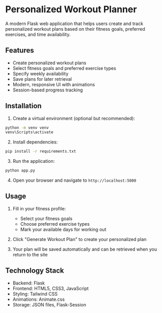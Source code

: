# Personalized Workout Planner

A modern Flask web application that helps users create and track personalized workout plans based on their fitness goals, preferred exercises, and time availability.

## Features

- Create personalized workout plans
- Select fitness goals and preferred exercise types
- Specify weekly availability
- Save plans for later retrieval
- Modern, responsive UI with animations
- Session-based progress tracking

## Installation

1. Create a virtual environment (optional but recommended):
```bash
python -m venv venv
venv\Scripts\activate
```

2. Install dependencies:
```bash
pip install -r requirements.txt
```

3. Run the application:
```bash
python app.py
```

4. Open your browser and navigate to `http://localhost:5000`

## Usage

1. Fill in your fitness profile:
   - Select your fitness goals
   - Choose preferred exercise types
   - Mark your available days for working out

2. Click "Generate Workout Plan" to create your personalized plan

3. Your plan will be saved automatically and can be retrieved when you return to the site

## Technology Stack

- Backend: Flask
- Frontend: HTML5, CSS3, JavaScript
- Styling: Tailwind CSS
- Animations: Animate.css
- Storage: JSON files, Flask-Session
